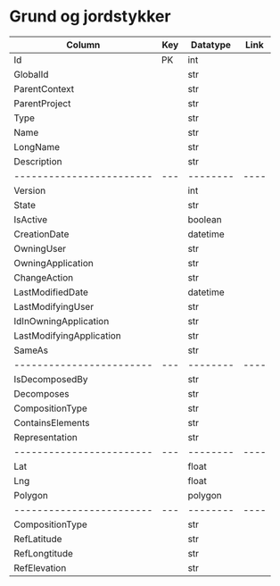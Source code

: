# Grund og jordstykker

| Column                   | Key | Datatype | Link |
| ------------------------ | --- | -------- | ---- |
| Id                       | PK  | int      |      |
| GlobalId                 |     | str      |      |
| ParentContext            |     | str      |      |
| ParentProject            |     | str      |      |
| Type                     |     | str      |      |
| Name                     |     | str      |      |
| LongName                 |     | str      |      |
| Description              |     | str      |      |
| ------------------------ | --- | -------- | ---- |
| Version                  |     | int      |      |
| State                    |     | str      |      |
| IsActive                 |     | boolean  |      |
| CreationDate             |     | datetime |      |
| OwningUser               |     | str      |      |
| OwningApplication        |     | str      |      |
| ChangeAction             |     | str      |      |
| LastModifiedDate         |     | datetime |      |
| LastModifyingUser        |     | str      |      |
| IdInOwningApplication    |     | str      |      |
| LastModifyingApplication |     | str      |      |
| SameAs                   |     | str      |      |
| ------------------------ | --- | -------- | ---- |
| IsDecomposedBy           |     | str      |      |
| Decomposes               |     | str      |      |
| CompositionType          |     | str      |      |
| ContainsElements         |     | str      |      |
| Representation           |     | str      |      |
| ------------------------ | --- | -------- | ---- |
| Lat                      |     | float    |      |
| Lng                      |     | float    |      |
| Polygon                  |     | polygon  |      |
| ------------------------ | --- | -------- | ---- |
| CompositionType          |     | str      |      |
| RefLatitude              |     | str      |      |
| RefLongtitude            |     | str      |      |
| RefElevation             |     | str      |      |
